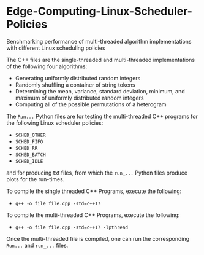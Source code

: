 # Edge-Computing-Linux-Scheduler-Policies
Benchmarking performance of multi-threaded algorithm implementations with different Linux scheduling policies

The C++ files are the single-threaded and multi-threaded implementations of the following four algorithms:

- Generating uniformly distributed random integers
- Randomly shuffling a container of string tokens
- Determining the mean, variance, standard deviation, minimum, and maximum of uniformly distributed random integers
- Computing all of the possible permutations of a heterogram

The ```Run...``` Python files are for testing the multi-threaded C++ programs for the following Linux scheduler policies:


- ```SCHED_OTHER```
- ```SCHED_FIFO```
- ```SCHED_RR```
- ```SCHED_BATCH```
- ```SCHED_IDLE```

and for producing txt files, from which the ```run_...``` Python files produce plots for the run-times.



To compile the single threaded C++ Programs, execute the following:

- ```g++ -o file file.cpp -std=c++17```


To compile the multi-threaded C++ Programs, execute the following:

- ```g++ -o file file.cpp -std=c++17 -lpthread```


Once the multi-threaded file is compiled, one can run the corresponding ```Run...``` and ```run_...``` files.
